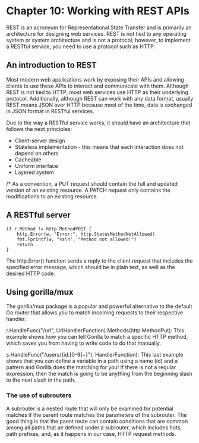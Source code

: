# Chapter 10: Working with REST APIs
REST is an acronyum for Representational State Transfer and is primarily an architecture for designing web services. REST is not tied to any operating system or system architecture and is not a protocol; however, to implement a RESTful service, you need to use a protocol such as HTTP.

## An introduction to REST
Most modern web applications work by exposing their APIs and allowing clients to use these APIs to interact and communicate with them. Although REST is not tied to HTTP, most web services use HTTP as their underlying protocol. Additionally, although REST can work with any data format, usually REST means JSON over HTTP because most of the time, data is exchanged in JSON format in RESTful services.

Due to the way a RESTful service works, it should have an architecture that follows the next principles:

* Client-server design
* Stateless implementation - this means that each interaction does not depend on others
* Cacheable
* Uniform interface
* Layered system

/* As a convention, a PUT request should contain the full and updated version of an existing resource. A PATCH request only contains the modifications to an existing resource.

## A RESTful server
```
if r.Method != http.MethodPOST {
    http.Error(w, "Error:", http.StatusMethodNotAllowed)
    fmt.Fprintf(w, "%s\n", "Method not allowed!")
    return
}
```

The http.Error() function sends a reply to the client request that includes the specified error message, which should be in plain text, as well as the desired HTTP code.

## Using gorilla/mux 
The gorilla/mux package is a popular and powerful alternative to the default Go router that allows you to match incoming requests to their respective handler.

r.HandleFunc("/url", UrlHandlerFunction).Methods(http.MethodPut):
This example shows how you can tell Gorilla to match a specific HTTP method, which saves you from having to write code to do that manually. 

s.HandleFunc("/users/{id:[0-9]+}"), HandlerFunction): This last
example shows that you can define a variable in a path using a name (id)
and a pattern and Gorilla does the matching for you! If there is not a regular
expression, then the match is going to be anything from the beginning slash
to the next slash in the path.

### The use of subrouters
A subrouter is a nested route that will only be examined for potential matches if the parent route matches the parameters of the subrouter. The good thing is that the paent route can contain conditions that are common among all paths that ae defined under a subrouter, which includes hots, path prefixes, and, as it happens in our case, HTTP request methods.